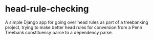 head-rule-checking
==================

A simple Django app for going over head rules as part of a treebanking project, 
trying to make better head rules for conversion from a Penn Treebank constituency 
parse to a dependency parse.
